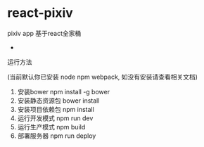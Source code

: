# react-pixiv

pixiv app 基于react全家桶

-
运行方法

(当前默认你已安装 node npm webpack, 如没有安装请查看相关文档)

1. 安装bower npm install -g bower
2. 安装静态资源包 bower install
3. 安装项目依赖包 npm install
4. 运行开发模式 npm run dev
5. 运行生产模式 npm build
6. 部署服务器 npm run deploy
